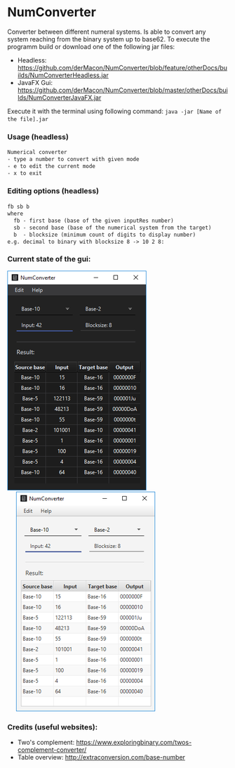 # NumConverter
Converter between different numeral systems. Is able to convert any system reaching from the binary system up to base62. To execute the programm build or download one of the following jar files:
- Headless: https://github.com/derMacon/NumConverter/blob/feature/otherDocs/builds/NumConverterHeadless.jar
- JavaFX Gui: https://github.com/derMacon/NumConverter/blob/master/otherDocs/builds/NumConverterJavaFX.jar

 Execute it with the terminal using following command: 
`java -jar [Name of the file].jar`

### Usage (headless)
```
Numerical converter
- type a number to convert with given mode
- e to edit the current mode
- x to exit
```

### Editing options (headless)
```
fb sb b
where
  fb - first base (base of the given inputRes number)
  sb - second base (base of the numerical system from the target)
  b  - blocksize (minimum count of digits to display number)
e.g. decimal to binary with blocksize 8 -> 10 2 8: 
```

### Current state of the gui: 
<img src="https://github.com/derMacon/NumConverter/blob/master/otherDocs/img/screenshot2602Dark.png"/> <img src="https://github.com/derMacon/NumConverter/blob/master/otherDocs/img/screenshot2602Light.png" hspace="20"/>

### Credits (useful websites):
- Two's complement: https://www.exploringbinary.com/twos-complement-converter/
- Table overview: http://extraconversion.com/base-number
